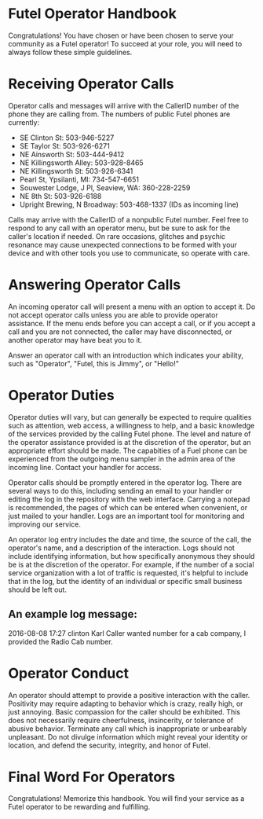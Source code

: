 Futel Operator Handbook
==

Congratulations! You have chosen or have been chosen to serve your community as a Futel operator! To succeed at your role, you will need to always follow these simple guidelines.

# Receiving Operator Calls

Operator calls and messages will arrive with the CallerID number of the phone they are calling from. The numbers of public Futel phones are currently:

- SE Clinton St: 503-946-5227
- SE Taylor St: 503-926-6271
- NE Ainsworth St: 503-444-9412
- NE Killingsworth Alley: 503-928-8465
- NE Killingsworth St: 503-926-6341
- Pearl St, Ypsilanti, MI: 734-547-6651
- Souwester Lodge, J Pl, Seaview, WA: 360-228-2259
- NE 8th St: 503-926-6188
- Upright Brewing, N Broadway: 503-468-1337 (IDs as incoming line)

Calls may arrive with the CallerID of a nonpublic Futel number. Feel free to respond to any call with an operator menu, but be sure to ask for the caller's location if needed. On rare occasions, glitches and psychic resonance may cause unexpected connections to be formed with your device and with other tools you use to communicate, so operate with care.

# Answering Operator Calls

An incoming operator call will present a menu with an option to accept it. Do not accept operator calls unless you are able to provide operator assistance. If the menu ends before you can accept a call, or if you accept a call and you are not connected, the caller may have disconnected, or another operator may have beat you to it.

Answer an operator call with an introduction which indicates your ability, such as "Operator", "Futel, this is Jimmy",  or "Hello!"

# Operator Duties

Operator duties will vary, but can generally be expected to require qualities such as attention, web access, a willingness to help, and a basic knowledge of the services provided by the calling Futel phone. The level and nature of the operator assistance provided is at the discretion of the operator, but an appropriate effort should be made. The capabities of a Fuel phone can be experienced from the outgoing menu sampler in the admin area of the incoming line. Contact your handler for access.

Operator calls should be promptly entered in the operator log. There are several ways to do this, including sending an email to your handler or editing the log in the repository with the web interface. Carrying a notepad is recommended, the pages of which can be entered when convenient, or just mailed to your handler. Logs are an important tool for monitoring and improving our service.

An operator log entry includes the date and time, the source of the call, the operator's name, and a description of the interaction. Logs should not include identifying information, but how specifically anonymous they should be is at the discretion of the operator. For example, if the number of a social service organization with a lot of traffic is requested, it's helpful to include that in the log, but the identity of an individual or specific small business should be left out.

## An example log message:

2016-08-08 17:27 clinton Karl
Caller wanted number for a cab company, I provided the Radio Cab number.

# Operator Conduct

An operator should attempt to provide a positive interaction with the caller. Positivity may require adapting to behavior which is crazy, really high, or just annoying.  Basic compassion for the caller should be exhibited. This does not necessarily require cheerfulness, insincerity, or tolerance of abusive behavior. Terminate any call which is inappropriate or unbearably unpleasant. Do not divulge information which might reveal your identity or location, and defend the security, integrity, and honor of Futel.

# Final Word For Operators

Congratulations! Memorize this handbook. You will find your service as a Futel operator to be rewarding and fulfilling.

